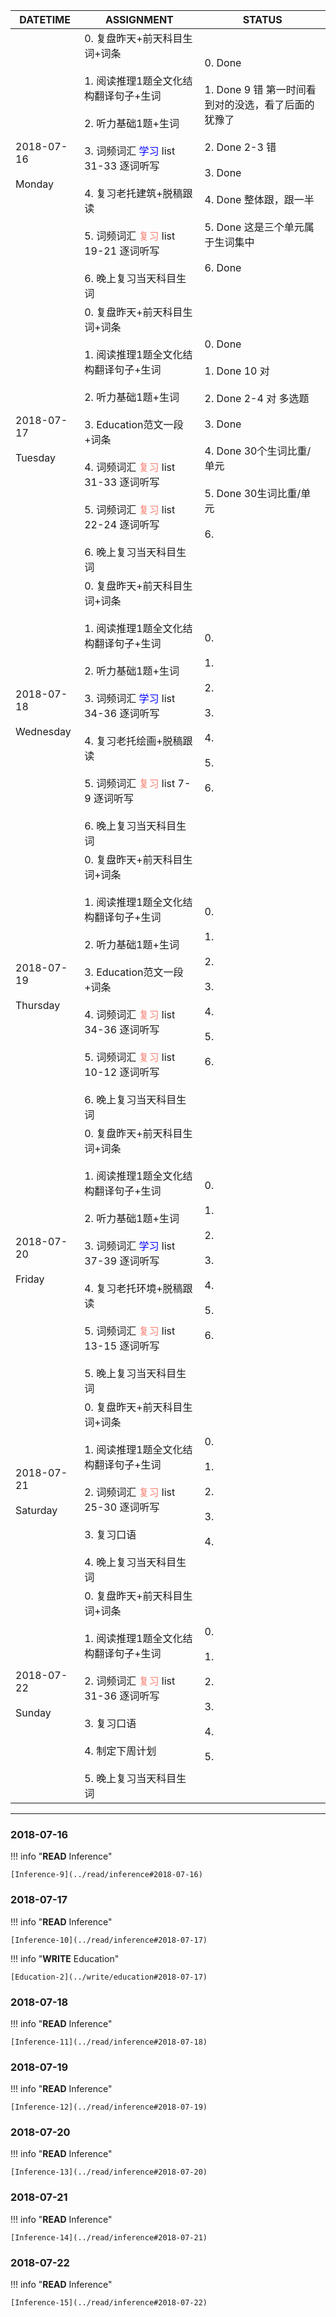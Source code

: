 DATETIME |  ASSIGNMENT | STATUS
------------ | ------------- | -------------
2018-07-16 <br><br> Monday | 0.  复盘昨天+前天科目生词+词条<br><br>1. 阅读推理1题全文化结构翻译句子+生词<br><br> 2. 听力基础1题+生词<br><br>3. 词频词汇 <font color='blue'>学习</font> list 31-33 逐词听写<br><br>4. 复习老托建筑+脱稿跟读<br><br>5. 词频词汇 <font color='Salmon'>复习</font> list 19-21 逐词听写<br><br>6. 晚上复习当天科目生词 |  0. Done<br><br>1. Done 9 错 第一时间看到对的没选，看了后面的犹豫了<br><br>2. Done 2-3 错<br><br>3. Done<br><br>4. Done 整体跟，跟一半<br><br>5. Done 这是三个单元属于生词集中<br><br>6. Done
2018-07-17 <br><br> Tuesday | 0. 复盘昨天+前天科目生词+词条<br><br> 1. 阅读推理1题全文化结构翻译句子+生词<br><br>2. 听力基础1题+生词<br><br>3. Education范文一段+词条<br><br>4. 词频词汇 <font color='Salmon'>复习</font> list 31-33 逐词听写 <br><br>5. 词频词汇 <font color='Salmon'>复习</font> list 22-24 逐词听写<br><br>6. 晚上复习当天科目生词 |   0. Done<br><br>1. Done 10 对<br><br>2. Done 2-4 对 多选题<br><br>3. Done<br><br>4. Done 30个生词比重/单元<br><br>5. Done 30生词比重/单元<br><br>6.
2018-07-18 <br><br> Wednesday  | 0. 复盘昨天+前天科目生词+词条<br><br>1. 阅读推理1题全文化结构翻译句子+生词<br><br> 2. 听力基础1题+生词<br><br>3. 词频词汇 <font color='blue'>学习</font> list  34-36 逐词听写<br><br>4. 复习老托绘画+脱稿跟读<br><br>5. 词频词汇 <font color='Salmon'>复习</font> list 7-9 逐词听写<br><br>6. 晚上复习当天科目生词 |   0. <br><br>1. <br><br>2. <br><br>3.<br><br>4.<br><br>5.<br><br>6.
2018-07-19 <br><br> Thursday  | 0. 复盘昨天+前天科目生词+词条<br><br>1. 阅读推理1题全文化结构翻译句子+生词<br><br> 2. 听力基础1题+生词<br><br>3. Education范文一段+词条<br><br>4. 词频词汇 <font color='Salmon'>复习</font> list  34-36 逐词听写<br><br>5. 词频词汇 <font color='Salmon'>复习</font> list 10-12 逐词听写<br><br>6. 晚上复习当天科目生词 |  0. <br><br>1. <br><br>2. <br><br>3.<br><br>4.<br><br>5.<br><br>6.
2018-07-20 <br><br> Friday  | 0. 复盘昨天+前天科目生词+词条 <br><br>1. 阅读推理1题全文化结构翻译句子+生词<br><br>2. 听力基础1题+生词<br><br>3. 词频词汇 <font color='Blue'>学习</font> list  37-39 逐词听写<br><br>4. 复习老托环境+脱稿跟读<br><br>5. 词频词汇 <font color='Salmon'>复习</font> list 13-15 逐词听写<br><br>5. 晚上复习当天科目生词 |  0. <br><br>1. <br><br>2. <br><br>3.<br><br>4.<br><br>5.<br><br>6.
2018-07-21 <br><br> Saturday  | 0. 复盘昨天+前天科目生词+词条<br><br>1. 阅读推理1题全文化结构翻译句子+生词<br><br>2. 词频词汇 <font color='Salmon'>复习</font> list 25-30 逐词听写<br><br>3. 复习口语<br><br>4. 晚上复习当天科目生词 |  0. <br><br>1. <br><br>2. <br><br>3.<br><br>4.
2018-07-22 <br><br> Sunday  | 0. 复盘昨天+前天科目生词+词条<br><br>1. 阅读推理1题全文化结构翻译句子+生词<br><br>2. 词频词汇 <font color='Salmon'>复习</font> list 31-36 逐词听写<br><br>3.  复习口语<br><br>4. 制定下周计划<br><br>5. 晚上复习当天科目生词 |  0. <br><br>1. <br><br>2. <br><br>3.<br><br>4.<br><br>5.


----

### 2018-07-16

!!! info "**READ** Inference"
    
    [Inference-9](../read/inference#2018-07-16)
     
### 2018-07-17

!!! info "**READ** Inference"
    
    [Inference-10](../read/inference#2018-07-17)
    
!!! info "**WRITE** Education"
    
    [Education-2](../write/education#2018-07-17)
        
### 2018-07-18

!!! info "**READ** Inference"
    
    [Inference-11](../read/inference#2018-07-18)
    
### 2018-07-19

!!! info "**READ** Inference"
    
    [Inference-12](../read/inference#2018-07-19)
    
### 2018-07-20

!!! info "**READ** Inference"
    
    [Inference-13](../read/inference#2018-07-20)

### 2018-07-21

!!! info "**READ** Inference"
    
    [Inference-14](../read/inference#2018-07-21)

### 2018-07-22

!!! info "**READ** Inference"
    
    [Inference-15](../read/inference#2018-07-22)